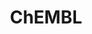 ---
bigquery: https://console.cloud.google.com/bigquery?p=patents-public-data&d=ebi_chembl&page=dataset
citation: '"The ChEMBL database in 2017." Anna Gaulton, Anne Hersey, Michał Nowotka,
  A Patrícia Bento, Jon Chambers, David Mendez, Prudence Mutowo, Francis Atkinson,
  Louisa J Bellis, Elena Cibrián-Uhalte, Mark Davies, Nathan Dedman, Anneli Karlsson,
  María Paula Magariños, John P Overington, George Papadatos, Ines Smit, Andrew R
  Leach Nucleic acids Research (2017) 45 (Database Issue), D945-D954'
contributors: European Bioinformatics Institute
cost: None
description: ChEMBL Data is a manually curated database of small molecules used in
  drug discovery, including information about existing patented drugs.
documentation: 'schema: https://www.ebi.ac.uk/chembl/db_schema


  '
last_edit: 04/11/2022, 16:01:38
location: https://console.cloud.google.com/marketplace/product/google_patents_public_datasets/chembl
maintained_by: EMBL-EBI, an outstation of European Molecular Biology Laboratory
related_publications: '

  ChEMBL: towards direct deposition of bioassay data.


  Mendez D, Gaulton A, Bento AP, Chambers J, De Veij M, Félix E, Magariños MP, Mosquera
  JF, Mutowo P, Nowotka M, Gordillo-Marañón M, Hunter F, Junco L, Mugumbate G, Rodriguez-Lopez
  M, Atkinson F, Bosc N, Radoux CJ, Segura-Cabrera A, Hersey A, Leach AR.


  — Nucleic Acids Res. 2019; 47(D1):D930-D940. doi: 10.1093/nar/gky1075

  '
schema_fields:
- standard_relation
- component_id
- first_in_class
- approval_date
- target_mapping
- level5
- sitecomp_id
- canonical_smiles
- who_name
- applicant_full_name
- clo_id
- warning_class
- sequence
- mol_atc_id
- description
- text_value
- caloha_id
- doc_id
- tax_id
- stem
- max_phase
- cell_id
- inorganic_flag
- tissue_id
- version
- first_approval
- db_version
- journal
- hbd_lipinski
- species_group_flag
- trade_name
- normal_range_max
- molecular_mechanism
- path
- predbind_id
- domain_description
- mc_target_type
- acd_most_bpka
- oral
- availability_type
- accession
- assay_organism
- mechanism_of_action
- mc_tax_id
- qed_weighted
- indref_id
- parent_id
- isoform
- comp_go_id
- num_lipinski_ro5_violations
- smarts
- component_type
- published_value
- result_flag
- full_molformula
- country
- target_type
- doc_type
- bao_format
- updated_on
- cell_ontology_id
- ref_type
- orig_description
- prodrug
- structure_type
- withdrawn_class
- stem_class
- usan_stem_id
- standard_upper_value
- aspect
- level4_description
- product_id
- withdrawn_country
- le
- company
- src_assay_id
- chembl_id
- src_short_name
- bao_id
- parent_go_id
- mw_monoisotopic
- related_tid
- parent_molregno
- ddd_value
- assay_source
- mecref_id
- sei
- psa
- nda_type
- bei
- assay_tax_id
- site_residues
- targcomp_id
- homologue
- curation_comment
- tid_fixed
- source
- mechanism_comment
- synonyms
- l5
- molecular_species
- mol_frac_id
- value
- cellosaurus_id
- last_page
- src_compound_id
- prod_pat_id
- assay_strain
- protclasssyn_id
- oc_id
- black_box_warning
- who_extra
- tid
- research_stem
- atc_code
- src_description
- cl_lincs_id
- level2
- updated_by
- mesh_heading
- ridx
- topical
- acd_most_apka
- warning_year
- enzyme_name
- level2_description
- hba_lipinski
- authors
- level3_description
- cx_most_bpka
- relationship_desc
- confidence_score
- relationship
- class_type
- ro3_pass
- formulation_id
- domain_name
- patent_use_code
- alogp
- l2
- as_id
- issue
- standard_flag
- acd_logd
- frac_code
- withdrawn_flag
- parent_type
- full_mwt
- l6
- molfile
- ad_type
- ddd_id
- assay_param_id
- route
- warning_country
- chirality
- mol_irac_id
- pchembl_value
- mc_organism
- cell_name
- disease_efficacy
- l1
- alert_set_id
- activity_comment
- biocomp_id
- potential_duplicate
- level3
- cpd_str_alert_id
- parameter_type
- comp_class_id
- ap_id
- protein_class_id
- parameter_value
- cell_source_tax_id
- go_id
- uo_units
- metabolite_record_id
- num_ro5_violations
- creation_date
- first_page
- heavy_atoms
- subgroup
- smid
- syn_type
- patent_expire_date
- cell_description
- activity_id
- class_level
- ref_id
- definition
- published_units
- normal_range_min
- level1_description
- cx_most_apka
- usan_year
- bao_endpoint
- dosage_form
- patent_no
- hrac_code
- frac_class_id
- assay_category
- standard_units
- status
- year
- toid
- drug_record_id
- drug_substance_flag
- confidence
- aromatic_rings
- mol_hrac_id
- data_validity_comment
- drugind_id
- pathway_id
- domain_id
- idx
- irac_code
- polymer_flag
- l8
- level1
- mc_target_accession
- strength
- hrac_class_id
- metref_id
- stat
- chebi_par_id
- protein_class_synonym
- alert_name
- bto_id
- met_comment
- targrel_id
- actsm_id
- compound_key
- set_name
- molecule_type
- component_synonym
- previous_company
- withdrawn_year
- standard_type
- res_stem_id
- irac_class_id
- molsyn_id
- downgraded
- submission_date
- ingredient
- label
- ass_cls_map_id
- tbl
- last_active
- site_id
- active_molregno
- qudt_units
- natural_product
- log_id
- assay_class_id
- direct_interaction
- enzyme_tid
- standard_inchi_key
- standard_inchi
- molregno
- helm_notation
- pubmed_id
- upper_value
- warning_type
- therapeutic_flag
- title
- binding_site_comment
- alert_id
- cx_logp
- compsyn_id
- level4
- cx_logd
- volume
- mec_id
- protein_class_desc
- pref_name
- warnref_id
- curated_by
- rtb
- standard_text_value
- l7
- short_name
- job_id
- warning_description
- aidx
- warning_id
- start_position
- variant_id
- std_act_id
- organism
- usan_substem
- dosed_ingredient
- cell_source_tissue
- ddd_units
- units
- indication_class
- entity_id
- sequence_md5sum
- patent_id
- priority
- target_desc
- published_type
- l3
- mw_freebase
- comments
- publication_number
- withdrawn_reason
- assay_desc
- source_domain_id
- assay_type
- assay_cell_type
- parenteral
- l4
- lle
- ddd_admr
- prediction_method
- mesh_id
- pathway_key
- ref_url
- activity_count
- hba
- acd_logp
- doi
- published_relation
- usan_stem
- mc_target_name
- usan_stem_definition
- innovator_company
- hbd
- compd_id
- end_position
- entity_type
- major_class
- type
- record_id
- action_type
- uberon_id
- co_stem_id
- max_phase_for_ind
- drug_product_flag
- efo_id
- efo_term
- met_id
- site_name
- assay_subcellular_fraction
- met_conversion
- relation
- assay_id
- active_ingredient
- ddd_comment
- substrate_record_id
- compound_name
- mutation
- num_alerts
- name
- assay_test_type
- cell_source_organism
- db_source
- assay_tissue
- cidx
- delist_flag
- standard_value
- selectivity_comment
- domain_type
- relationship_type
- annotation
- src_id
- abstract
- rgid
shortname: chembl
tags:
- biotechnology
- health
- chemical
- bioinformatics
- medical
terms_of_use: CC BY-SA 3.0
title: ChEMBL
uuid: e232a192-965c-4ec9-904c-155b6dfe56c5
---